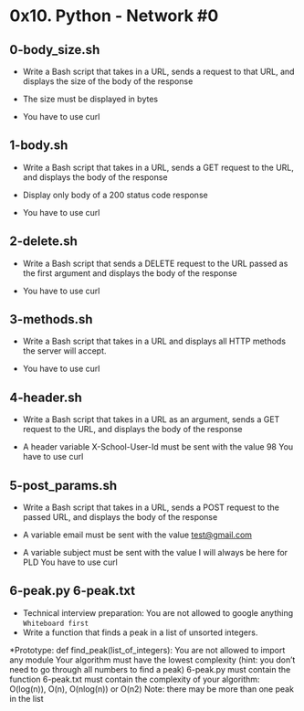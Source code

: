 # 0x10. Python - Network #0

## 0-body_size.sh
- Write a Bash script that takes in a URL, sends a request to that URL, and displays the size of the body of the response

- The size must be displayed in bytes
- You have to use curl

## 1-body.sh 
- Write a Bash script that takes in a URL, sends a GET request to the URL, and displays the body of the response

- Display only body of a 200 status code response
- You have to use curl

## 2-delete.sh
- Write a Bash script that sends a DELETE request to the URL passed as the first argument and displays the body of the response

- You have to use curl

## 3-methods.sh
- Write a Bash script that takes in a URL and displays all HTTP methods the server will accept.

- You have to use curl

## 4-header.sh
- Write a Bash script that takes in a URL as an argument, sends a GET request to the URL, and displays the body of the response

- A header variable X-School-User-Id must be sent with the value 98
You have to use curl

## 5-post_params.sh
- Write a Bash script that takes in a URL, sends a POST request to the passed URL, and displays the body of the response

- A variable email must be sent with the value test@gmail.com
- A variable subject must be sent with the value I will always be here for PLD
You have to use curl

## 6-peak.py 6-peak.txt
* Technical interview preparation:
  You are not allowed to google anything
`Whiteboard first`
* Write a function that finds a peak in a list of unsorted integers.

*Prototype: def find_peak(list_of_integers):
You are not allowed to import any module
Your algorithm must have the lowest complexity (hint: you don’t need to go through all numbers to find a peak)
6-peak.py must contain the function
6-peak.txt must contain the complexity of your algorithm: O(log(n)), O(n), O(nlog(n)) or O(n2)
Note: there may be more than one peak in the list
